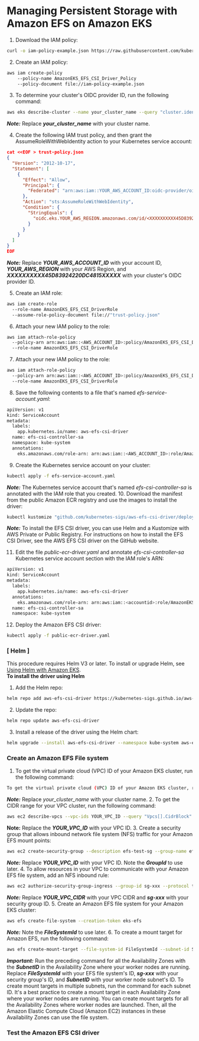 # Managing Persistent Storage with Amazon EFS on Amazon EKS

1. Download the IAM policy:
```bash
curl -o iam-policy-example.json https://raw.githubusercontent.com/kubernetes-sigs/aws-efs-csi-driver/master/docs/iam-policy-example.json

```
2. Create an IAM policy:
```bash
aws iam create-policy 
    --policy-name AmazonEKS_EFS_CSI_Driver_Policy 
    --policy-document file://iam-policy-example.json
```
3. To determine your cluster's OIDC provider ID, run the following command:
```bash
aws eks describe-cluster --name your_cluster_name --query "cluster.identity.oidc.issuer" --output text
```
_**Note:**_ Replace _**your_cluster_name**_ with your cluster name.

4. Create the following IAM trust policy, and then grant the AssumeRoleWithWebIdentity action to your Kubernetes service account:
```json
cat <<EOF > trust-policy.json
{
  "Version": "2012-10-17",
  "Statement": [
    {
      "Effect": "Allow",
      "Principal": {
        "Federated": "arn:aws:iam::YOUR_AWS_ACCOUNT_ID:oidc-provider/oidc.eks.YOUR_AWS_REGION.amazonaws.com/id/<XXXXXXXXXX45D83924220DC4815XXXXX>"
      },
      "Action": "sts:AssumeRoleWithWebIdentity",
      "Condition": {
        "StringEquals": {
          "oidc.eks.YOUR_AWS_REGION.amazonaws.com/id/<XXXXXXXXXX45D83924220DC4815XXXXX>:sub": "system:serviceaccount:kube-system:efs-csi-controller-sa"
        }
      }
    }
  ]
}
EOF
```
_**Note:**_ Replace _**YOUR_AWS_ACCOUNT_ID**_ with your account ID, _**YOUR_AWS_REGION**_ with your AWS Region, and _**XXXXXXXXXX45D83924220DC4815XXXXX**_ with your cluster's OIDC provider ID.

5. Create an IAM role:
```bash
aws iam create-role 
  --role-name AmazonEKS_EFS_CSI_DriverRole 
  --assume-role-policy-document file://"trust-policy.json"
```
6. Attach your new IAM policy to the role:
```bash
aws iam attach-role-policy 
  --policy-arn arn:aws:iam::<AWS_ACCOUNT_ID>:policy/AmazonEKS_EFS_CSI_Driver_Policy 
  --role-name AmazonEKS_EFS_CSI_DriverRole
```
7. Attach your new IAM policy to the role:
```bash
aws iam attach-role-policy 
  --policy-arn arn:aws:iam::<AWS_ACCOUNT_ID>:policy/AmazonEKS_EFS_CSI_Driver_Policy 
  --role-name AmazonEKS_EFS_CSI_DriverRole
```
8. Save the following contents to a file that's named _efs-service-account.yaml_:
```bash
apiVersion: v1
kind: ServiceAccount
metadata:
  labels:
    app.kubernetes.io/name: aws-efs-csi-driver
  name: efs-csi-controller-sa
  namespace: kube-system
  annotations:
    eks.amazonaws.com/role-arn: arn:aws:iam::<AWS_ACCOUNT_ID>:role/AmazonEKS_EFS_CSI_DriverRole
```
9. Create the Kubernetes service account on your cluster:
```bash
kubectl apply -f efs-service-account.yaml
```
_**Note:**_ The Kubernetes service account that's named _efs-csi-controller-sa_ is annotated with the IAM role that you created.
10. Download the manifest from the public Amazon ECR registry and use the images to install the driver:
```bash
kubectl kustomize "github.com/kubernetes-sigs/aws-efs-csi-driver/deploy/kubernetes/overlays/stable/?ref=release-1.5" > public-ecr-driver.yaml
```
_**Note:**_ To install the EFS CSI driver, you can use Helm and a Kustomize with AWS Private or Public Registry. For instructions on how to install the EFS CSI Driver, see the AWS EFS CSI driver on the GitHub website.

11. Edit the file _public-ecr-driver.yaml_ and annotate _efs-csi-controller-sa_ Kubernetes service account section with the IAM role's ARN:
```bash
apiVersion: v1
kind: ServiceAccount
metadata:
  labels:
    app.kubernetes.io/name: aws-efs-csi-driver
  annotations:
    eks.amazonaws.com/role-arn: arn:aws:iam::<accountid>:role/AmazonEKS_EFS_CSI_DriverRole
  name: efs-csi-controller-sa
  namespace: kube-system
```
12. Deploy the Amazon EFS CSI driver:
```bash
kubectl apply -f public-ecr-driver.yaml
```
### **[ Helm ]**
This procedure requires Helm V3 or later. To install or upgrade Helm, see [Using Helm with Amazon EKS](https://docs.aws.amazon.com/eks/latest/userguide/helm.html).  
**To install the driver using Helm**
1. Add the Helm repo:
```bash
helm repo add aws-efs-csi-driver https://kubernetes-sigs.github.io/aws-efs-csi-driver/
```
2. Update the repo:
```bash
helm repo update aws-efs-csi-driver
```
3. Install a release of the driver using the Helm chart:
```bash
helm upgrade --install aws-efs-csi-driver --namespace kube-system aws-efs-csi-driver/aws-efs-csi-driver
```
### **Create an Amazon EFS File system**
1. To get the virtual private cloud (VPC) ID of your Amazon EKS cluster, run the following command:
```bash
To get the virtual private cloud (VPC) ID of your Amazon EKS cluster, run the following command:
```
_**Note:**_ Replace *your_cluster_name* with your cluster name.
2. To get the CIDR range for your VPC cluster, run the following command:
```bash
aws ec2 describe-vpcs --vpc-ids YOUR_VPC_ID --query "Vpcs[].CidrBlock" --output text
```
**Note:** Replace the _**YOUR_VPC_ID**_ with your VPC ID.
3. Create a security group that allows inbound network file system (NFS) traffic for your Amazon EFS mount points:
```bash
aws ec2 create-security-group --description efs-test-sg --group-name efs-sg --vpc-id YOUR_VPC_ID
```
_**Note:**_ Replace _**YOUR_VPC_ID**_ with your VPC ID. Note the _**GroupId**_ to use later.
4. To allow resources in your VPC to communicate with your Amazon EFS file system, add an NFS inbound rule:
```bash
aws ec2 authorize-security-group-ingress --group-id sg-xxx --protocol tcp --port 2049 --cidr YOUR_VPC_CIDR
```
_**Note:**_ Replace _**YOUR_VPC_CIDR**_ with your VPC CIDR and _**sg-xxx**_ with your security group ID.
5. Create an Amazon EFS file system for your Amazon EKS cluster:
```bash
aws efs create-file-system --creation-token eks-efs
```
_**Note:**_ Note the _**FileSystemId**_ to use later.
6. To create a mount target for Amazon EFS, run the following command:
```bash
aws efs create-mount-target --file-system-id FileSystemId --subnet-id SubnetID --security-group sg-xxx
```
_**Important:**_ Run the preceding command for all the Availability Zones with the _**SubnetID**_ in the Availability Zone where your worker nodes are running. Replace _**FileSystemId**_ with your EFS file system's ID, _**sg-xxx**_ with your security group's ID, and _**SubnetID**_ with your worker node subnet's ID. To create mount targets in multiple subnets, run the command for each subnet ID. It's a best practice to create a mount target in each Availability Zone where your worker nodes are running. You can create mount targets for all the Availability Zones where worker nodes are launched. Then, all the Amazon Elastic Compute Cloud (Amazon EC2) instances in these Availability Zones can use the file system.
### **Test the Amazon EFS CSI driver**
